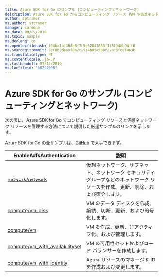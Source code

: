 ```yaml
---
title: Azure SDK for Go のサンプル (コンピューティングとネットワーク)
description: Azure SDK for Go からコンピューティング リソース (VM や仮想ネットワークなど) を操作するための厳選されたサンプルです。
author: sptramer
ms.author: sttramer
manager: carmonm
ms.date: 09/05/2018
ms.topic: sample
ms.devlang: go
ms.openlocfilehash: f04ba1af468e8f7f5e52847883f1f51948b94ff6
ms.sourcegitcommit: 2efdb9d8a8f8a2c1914bd545a8c22ae6fe0f463b
ms.translationtype: HT
ms.contentlocale: ja-JP
ms.lasthandoff: 07/15/2019
ms.locfileid: "68292008"
---
```

# <a name="azure-sdk-for-go-samples-for-compute-and-networking"></a>Azure SDK for Go のサンプル (コンピューティングとネットワーク)

次の表に、Azure SDK for Go でコンピューティング リソースと仮想ネットワーク リソースを管理する方法について説明した厳選サンプルのリンクを示します。

Azure SDK for Go の全サンプルは、[GitHub](https://github.com/Azure-Samples/azure-sdk-for-go-samples) で入手できます。

| EnableAdfsAuthentication | 説明 |
|------|-------------|
| [network/network](https://github.com/Azure-Samples/azure-sdk-for-go-samples/blob/master/network/network.go) | 仮想ネットワーク、サブネット、ネットワーク セキュリティ グループなどのネットワーク リソースを作成、更新、削除、および照会します。 |
| [compute/vm_disk](https://github.com/Azure-Samples/azure-sdk-for-go-samples/blob/master/compute/vm_disk.go) | VM のデータ ディスクを作成、接続、切断、更新、および暗号化します。 |
| [compute/vm](https://github.com/Azure-Samples/azure-sdk-for-go-samples/blob/master/compute/vm.go) | VM を作成、更新、非アクティブ化、および管理します。 |
| [compute/vm_with_availabilityset](https://github.com/Azure-Samples/azure-sdk-for-go-samples/blob/master/compute/vm_with_availabilityset.go) | VM の可用性セットおよびロード バランサーを作成します。 |
| [compute/vm_with_identity](https://github.com/Azure-Samples/azure-sdk-for-go-samples/blob/master/compute/vm_with_identity.go) | Azure リソースのマネージド ID を作成および変更します。 | 
